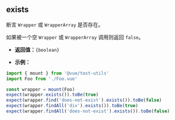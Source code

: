 ## exists

断言 `Wrapper` 或 `WrapperArray` 是否存在。

如果被一个空 `Wrapper` 或 `WrapperArray` 调用则返回 `false`。

- **返回值：**`{boolean}`

- **示例：**

```js
import { mount } from '@vue/test-utils'
import Foo from './Foo.vue'

const wrapper = mount(Foo)
expect(wrapper.exists()).toBe(true)
expect(wrapper.find('does-not-exist').exists()).toBe(false)
expect(wrapper.findAll('div').exists()).toBe(true)
expect(wrapper.findAll('does-not-exist').exists()).toBe(false)
```
